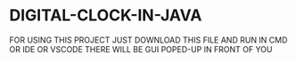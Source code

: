 # DIGITAL-CLOCK-IN-JAVA
FOR USING THIS PROJECT JUST DOWNLOAD THIS FILE AND RUN IN CMD OR IDE OR VSCODE THERE WILL BE GUI POPED-UP IN FRONT OF YOU
